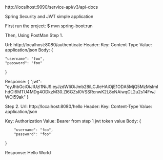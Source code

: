 http://localhost:9090/service-api/v3/api-docs



Spring Security and JWT simple application

First run the project:
$ mvn spring-boot:run

Then,
Using PostMan
Step 1.

Url: http://localhost:8080/authenticate
Header:
Key: Content-Type
Value: application/json
Body:
{

	"username": "foo",
	"password": "foo"
}

Response:
{
    "jwt": "eyJhbGciOiJIUzI1NiJ9.eyJzdWIiOiJmb28iLCJleHAiOjE1ODA5MjQ5MzMsImlhdCI6MTU4MDg4ODkzM30.Zl6GZsI0VSSRcnwK2L8xNAiwqCL2u2s14FwJWOl59ak"
}

Step 2.
Url: http://localhost:8080/hello
Header:
Key: Content-Type
Value: application/json

Key: Authorization
Value: Bearer from step 1 jwt token value
Body:
{

        "username": "foo",
        "password": "foo"
}

Response: Hello World

